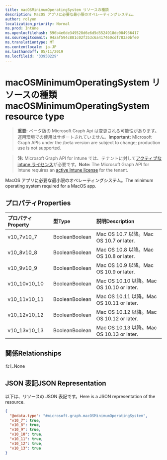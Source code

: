 ```yaml
---
title: macOSMinimumOperatingSystem リソースの種類
description: MacOS アプリに必要な最小限のオペレーティングシステム。
author: rolyon
localization_priority: Normal
ms.prod: Intune
ms.openlocfilehash: 596b4e6de349528d6e6d5d5524918de084936417
ms.sourcegitcommit: 94aaf594c881c02f353c6a417460cdf783a0bfe0
ms.translationtype: MT
ms.contentlocale: ja-JP
ms.lasthandoff: 05/11/2019
ms.locfileid: "33950229"
---
```

# <a name="macosminimumoperatingsystem-resource-type"></a><span data-ttu-id="48f12-103">macOSMinimumOperatingSystem リソースの種類</span><span class="sxs-lookup"><span data-stu-id="48f12-103">macOSMinimumOperatingSystem resource type</span></span>

> <span data-ttu-id="48f12-104">**重要:** ベータ版の Microsoft Graph Api は変更される可能性があります。運用環境での使用はサポートされていません。</span><span class="sxs-lookup"><span data-stu-id="48f12-104">**Important:** Microsoft Graph APIs under the /beta version are subject to change; production use is not supported.</span></span>

> <span data-ttu-id="48f12-105">**注:** Microsoft Graph API for Intune では、テナントに対して[アクティブな intune ライセンス](https://go.microsoft.com/fwlink/?linkid=839381)が必要です。</span><span class="sxs-lookup"><span data-stu-id="48f12-105">**Note:** The Microsoft Graph API for Intune requires an [active Intune license](https://go.microsoft.com/fwlink/?linkid=839381) for the tenant.</span></span>

<span data-ttu-id="48f12-106">MacOS アプリに必要な最小限のオペレーティングシステム。</span><span class="sxs-lookup"><span data-stu-id="48f12-106">The minimum operating system required for a MacOS app.</span></span>

## <a name="properties"></a><span data-ttu-id="48f12-107">プロパティ</span><span class="sxs-lookup"><span data-stu-id="48f12-107">Properties</span></span>
|<span data-ttu-id="48f12-108">プロパティ</span><span class="sxs-lookup"><span data-stu-id="48f12-108">Property</span></span>|<span data-ttu-id="48f12-109">型</span><span class="sxs-lookup"><span data-stu-id="48f12-109">Type</span></span>|<span data-ttu-id="48f12-110">説明</span><span class="sxs-lookup"><span data-stu-id="48f12-110">Description</span></span>|
|:---|:---|:---|
|<span data-ttu-id="48f12-111">v10_7</span><span class="sxs-lookup"><span data-stu-id="48f12-111">v10_7</span></span>|<span data-ttu-id="48f12-112">Boolean</span><span class="sxs-lookup"><span data-stu-id="48f12-112">Boolean</span></span>|<span data-ttu-id="48f12-113">Mac OS 10.7 以降。</span><span class="sxs-lookup"><span data-stu-id="48f12-113">Mac OS 10.7 or later.</span></span>|
|<span data-ttu-id="48f12-114">v10_8</span><span class="sxs-lookup"><span data-stu-id="48f12-114">v10_8</span></span>|<span data-ttu-id="48f12-115">Boolean</span><span class="sxs-lookup"><span data-stu-id="48f12-115">Boolean</span></span>|<span data-ttu-id="48f12-116">Mac OS 10.8 以降。</span><span class="sxs-lookup"><span data-stu-id="48f12-116">Mac OS 10.8 or later.</span></span>|
|<span data-ttu-id="48f12-117">v10_9</span><span class="sxs-lookup"><span data-stu-id="48f12-117">v10_9</span></span>|<span data-ttu-id="48f12-118">Boolean</span><span class="sxs-lookup"><span data-stu-id="48f12-118">Boolean</span></span>|<span data-ttu-id="48f12-119">Mac OS 10.9 以降。</span><span class="sxs-lookup"><span data-stu-id="48f12-119">Mac OS 10.9 or later.</span></span>|
|<span data-ttu-id="48f12-120">v10_10</span><span class="sxs-lookup"><span data-stu-id="48f12-120">v10_10</span></span>|<span data-ttu-id="48f12-121">Boolean</span><span class="sxs-lookup"><span data-stu-id="48f12-121">Boolean</span></span>|<span data-ttu-id="48f12-122">Mac OS 10.10 以降。</span><span class="sxs-lookup"><span data-stu-id="48f12-122">Mac OS 10.10 or later.</span></span>|
|<span data-ttu-id="48f12-123">v10_11</span><span class="sxs-lookup"><span data-stu-id="48f12-123">v10_11</span></span>|<span data-ttu-id="48f12-124">Boolean</span><span class="sxs-lookup"><span data-stu-id="48f12-124">Boolean</span></span>|<span data-ttu-id="48f12-125">Mac OS 10.11 以降。</span><span class="sxs-lookup"><span data-stu-id="48f12-125">Mac OS 10.11 or later.</span></span>|
|<span data-ttu-id="48f12-126">v10_12</span><span class="sxs-lookup"><span data-stu-id="48f12-126">v10_12</span></span>|<span data-ttu-id="48f12-127">Boolean</span><span class="sxs-lookup"><span data-stu-id="48f12-127">Boolean</span></span>|<span data-ttu-id="48f12-128">Mac OS 10.12 以降。</span><span class="sxs-lookup"><span data-stu-id="48f12-128">Mac OS 10.12 or later.</span></span>|
|<span data-ttu-id="48f12-129">v10_13</span><span class="sxs-lookup"><span data-stu-id="48f12-129">v10_13</span></span>|<span data-ttu-id="48f12-130">Boolean</span><span class="sxs-lookup"><span data-stu-id="48f12-130">Boolean</span></span>|<span data-ttu-id="48f12-131">Mac OS 10.13 以降。</span><span class="sxs-lookup"><span data-stu-id="48f12-131">Mac OS 10.13 or later.</span></span>|

## <a name="relationships"></a><span data-ttu-id="48f12-132">関係</span><span class="sxs-lookup"><span data-stu-id="48f12-132">Relationships</span></span>
<span data-ttu-id="48f12-133">なし</span><span class="sxs-lookup"><span data-stu-id="48f12-133">None</span></span>

## <a name="json-representation"></a><span data-ttu-id="48f12-134">JSON 表記</span><span class="sxs-lookup"><span data-stu-id="48f12-134">JSON Representation</span></span>
<span data-ttu-id="48f12-135">以下は、リソースの JSON 表記です。</span><span class="sxs-lookup"><span data-stu-id="48f12-135">Here is a JSON representation of the resource.</span></span>
<!-- {
  "blockType": "resource",
  "@odata.type": "microsoft.graph.macOSMinimumOperatingSystem"
}
-->
``` json
{
  "@odata.type": "#microsoft.graph.macOSMinimumOperatingSystem",
  "v10_7": true,
  "v10_8": true,
  "v10_9": true,
  "v10_10": true,
  "v10_11": true,
  "v10_12": true,
  "v10_13": true
}
```





